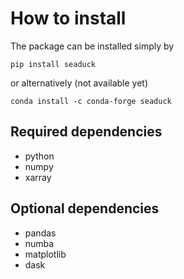 # How to install

The package can be installed simply by

```shell
pip install seaduck
```

or alternatively (not available yet)

```shell
conda install -c conda-forge seaduck
```

## Required dependencies

- python
- numpy
- xarray

## Optional dependencies

- pandas
- numba
- matplotlib
- dask
